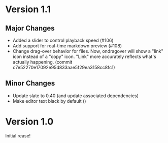 # Version 1.1

## Major Changes

- Added a slider to control playback speed (#106)
- Add support for real-time markdown preview (#108)
- Change drag-over behavior for files. Now, ondragover will show a "link" icon instead of a "copy" icon. "Link" more accurately reflects what's actually happening. (commit c7e52270e17092e95d833aae5f29ea3158cc8fc1)

## Minor Changes

- Update slate to 0.40 (and update associated dependencies)
- Make editor text black by default ()

# Version 1.0

Initial rease!

